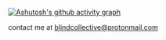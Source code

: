 [![Ashutosh's github activity graph](https://github-readme-activity-graph.vercel.app/graph?username=BlinkDynamo&bg_color=1d1d1d&color=dddddd&line=63c8d3&point=105f5c&area=true&hide_border=true)](https://github.com/ashutosh00710/github-readme-activity-graph)

contact me at blindcollective@protonmail.com





